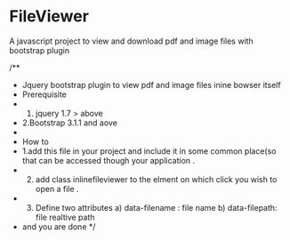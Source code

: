 FileViewer
==========

A javascript project to view and download pdf and image files with bootstrap plugin 

/**
 * Jquery bootstrap plugin to view pdf and image files inine bowser itself 
 * Prerequisite 
 * 1. jquery 1.7 > above 
 * 2.Bootstrap 3.1.1 and aove 
 * 
 * How to 
 * 1.add this file in your project and include it in some common place(so that can be accessed though your application .
 * 2. add class inlinefileviewer to the elment on which click you wish to open a file .
 * 3. Define two attributes a) data-filename : file name  b) data-filepath: file realtive path 
 *  and  you are done 
 */
